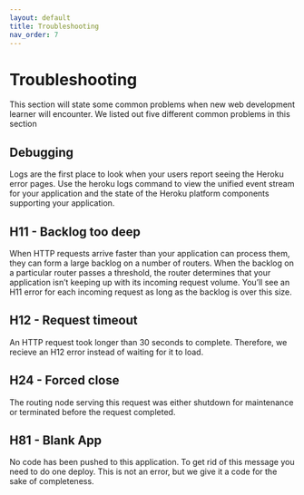 ```yaml
---
layout: default
title: Troubleshooting
nav_order: 7
---
```


# Troubleshooting
This section will state some common problems when new web development learner will encounter. 
We listed out five different common problems in this section

## Debugging
Logs are the first place to look when your users report seeing the Heroku error pages. Use the heroku logs command to view the unified event stream for your application and the state of the Heroku platform components supporting your application.

## H11 - Backlog too deep
When HTTP requests arrive faster than your application can process them, they can form a large backlog on a number of routers. When the backlog on a particular router passes a threshold, the router determines that your application isn’t keeping up with its incoming request volume. You’ll see an H11 error for each incoming request as long as the backlog is over this size.

## H12 - Request timeout
An HTTP request took longer than 30 seconds to complete. Therefore, we recieve an H12 error instead of waiting for it to load.

## H24 - Forced close
The routing node serving this request was either shutdown for maintenance or terminated before the request completed.
## H81 - Blank App
No code has been pushed to this application. To get rid of this message you need to do one deploy. This is not an error, but we give it a code for the sake of completeness.
